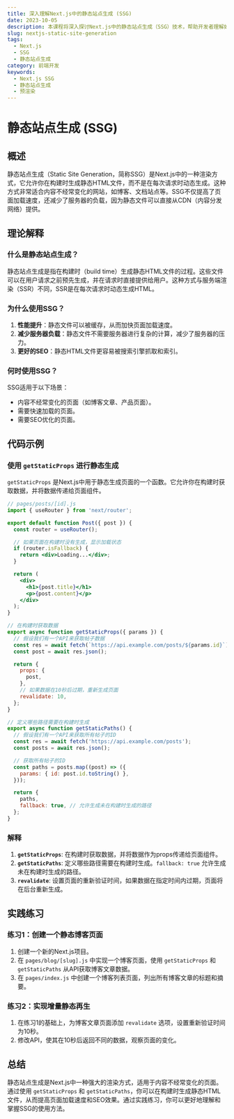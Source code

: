```yaml
---
title: 深入理解Next.js中的静态站点生成 (SSG)
date: 2023-10-05
description: 本课程将深入探讨Next.js中的静态站点生成（SSG）技术，帮助开发者理解如何通过预渲染提高网站性能和SEO优化。
slug: nextjs-static-site-generation
tags:
  - Next.js
  - SSG
  - 静态站点生成
category: 前端开发
keywords:
  - Next.js SSG
  - 静态站点生成
  - 预渲染
---
```


# 静态站点生成 (SSG)

## 概述

静态站点生成（Static Site Generation，简称SSG）是Next.js中的一种渲染方式，它允许你在构建时生成静态HTML文件，而不是在每次请求时动态生成。这种方式非常适合内容不经常变化的网站，如博客、文档站点等。SSG不仅提高了页面加载速度，还减少了服务器的负载，因为静态文件可以直接从CDN（内容分发网络）提供。

## 理论解释

### 什么是静态站点生成？

静态站点生成是指在构建时（build time）生成静态HTML文件的过程。这些文件可以在用户请求之前预先生成，并在请求时直接提供给用户。这种方式与服务端渲染（SSR）不同，SSR是在每次请求时动态生成HTML。

### 为什么使用SSG？

1. **性能提升**：静态文件可以被缓存，从而加快页面加载速度。
2. **减少服务器负载**：静态文件不需要服务器进行复杂的计算，减少了服务器的压力。
3. **更好的SEO**：静态HTML文件更容易被搜索引擎抓取和索引。

### 何时使用SSG？

SSG适用于以下场景：
- 内容不经常变化的页面（如博客文章、产品页面）。
- 需要快速加载的页面。
- 需要SEO优化的页面。

## 代码示例

### 使用 `getStaticProps` 进行静态生成

`getStaticProps` 是Next.js中用于静态生成页面的一个函数。它允许你在构建时获取数据，并将数据传递给页面组件。

```jsx
// pages/posts/[id].js
import { useRouter } from 'next/router';

export default function Post({ post }) {
  const router = useRouter();

  // 如果页面在构建时没有生成，显示加载状态
  if (router.isFallback) {
    return <div>Loading...</div>;
  }

  return (
    <div>
      <h1>{post.title}</h1>
      <p>{post.content}</p>
    </div>
  );
}

// 在构建时获取数据
export async function getStaticProps({ params }) {
  // 假设我们有一个API来获取帖子数据
  const res = await fetch(`https://api.example.com/posts/${params.id}`);
  const post = await res.json();

  return {
    props: {
      post,
    },
    // 如果数据在10秒后过期，重新生成页面
    revalidate: 10,
  };
}

// 定义哪些路径需要在构建时生成
export async function getStaticPaths() {
  // 假设我们有一个API来获取所有帖子的ID
  const res = await fetch('https://api.example.com/posts');
  const posts = await res.json();

  // 获取所有帖子的ID
  const paths = posts.map((post) => ({
    params: { id: post.id.toString() },
  }));

  return {
    paths,
    fallback: true, // 允许生成未在构建时生成的路径
  };
}
```

### 解释

1. **`getStaticProps`**: 在构建时获取数据，并将数据作为props传递给页面组件。
2. **`getStaticPaths`**: 定义哪些路径需要在构建时生成。`fallback: true` 允许生成未在构建时生成的路径。
3. **`revalidate`**: 设置页面的重新验证时间，如果数据在指定时间内过期，页面将在后台重新生成。

## 实践练习

### 练习1：创建一个静态博客页面

1. 创建一个新的Next.js项目。
2. 在 `pages/blog/[slug].js` 中实现一个博客页面，使用 `getStaticProps` 和 `getStaticPaths` 从API获取博客文章数据。
3. 在 `pages/index.js` 中创建一个博客列表页面，列出所有博客文章的标题和摘要。

### 练习2：实现增量静态再生

1. 在练习1的基础上，为博客文章页面添加 `revalidate` 选项，设置重新验证时间为10秒。
2. 修改API，使其在10秒后返回不同的数据，观察页面的变化。

## 总结

静态站点生成是Next.js中一种强大的渲染方式，适用于内容不经常变化的页面。通过使用 `getStaticProps` 和 `getStaticPaths`，你可以在构建时生成静态HTML文件，从而提高页面加载速度和SEO效果。通过实践练习，你可以更好地理解和掌握SSG的使用方法。